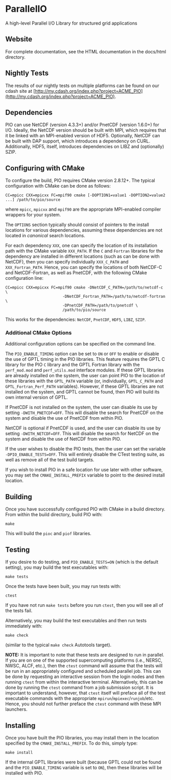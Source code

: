 # ParallelIO

A high-level Parallel I/O Library for structured grid applications

## Website

For complete documentation, see the HTML documentation in the docs/html directory.

## Nightly Tests

The results of our nightly tests on multiple platforms can be found on our
cdash site at [http://my.cdash.org/index.php?project=ACME_PIO](http://my.cdash.org/index.php?project=ACME_PIO).

## Dependencies

PIO can use NetCDF (version 4.3.3+) and/or PnetCDF (version 1.6.0+) for I/O.
Ideally, the NetCDF version should be built with MPI, which requires that it
be linked with an MPI-enabled version of HDF5.  Optionally, NetCDF can be 
built with DAP support, which introduces a dependency on CURL.  Additionally,
HDF5, itself, introduces dependencies on LIBZ and (optionally) SZIP.

## Configuring with CMake

To configure the build, PIO requires CMake version 2.8.12+.  The typical
configuration with CMake can be done as follows:

```
CC=mpicc CXX=mpicxx FC=mpif90 cmake [-DOPTION1=value1 -DOPTION2=value2 ...] /path/to/pio/source
```

where `mpicc`, `mpicxx` and `mpif90` are the appropriate MPI-enabled compiler wrappers for your system.

The `OPTIONS` section typically should consist of pointers to the install
locations for various dependencies, assuming these dependencies are not 
located in *canonical* search locations.  

For each dependency `XXX`, one can specify the location of its 
installation path with the CMake variable `XXX_PATH`.  If the `C` and
`Fortran` libraries for the dependency are installed in different locations
(such as can be done with NetCDF), then you can specify individually
`XXX_C_PATH` and `XXX_Fortran_PATH`.  Hence, you can specify the locations
of both NetCDF-C and NetCDF-Fortran, as well as PnetCDF, with the following
CMake configuration line:

```
CC=mpicc CXX=mpicxx FC=mpif90 cmake -DNetCDF_C_PATH=/path/to/netcdf-c \
                         -DNetCDF_Fortran_PATH=/path/to/netcdf-fortran \
                         -DPnetCDF_PATH=/path/to/pnetcdf \
                         /path/to/pio/source
```

This works for the dependencies: `NetCDF`, `PnetCDF`, `HDF5`, `LIBZ`, `SZIP`.

### Additional CMake Options

Additional configuration options can be specified on the command line.

The `PIO_ENABLE_TIMING` option can be set to `ON` or `OFF` to enable or
disable the use of GPTL timing in the PIO libraries.  This feature requires
the GPTL C library for the PIO `C` library and the GPTL Fortran library with
the `perf_mod.mod` and `perf_utils.mod` interface modules.  If these GPTL
libraries are already installed on the system, the user can point PIO to the
location of these libraries with the `GPTL_PATH` variable (or, individually,
`GPTL_C_PATH` and `GPTL_Fortran_Perf_PATH` variables).  However, if these
GPTL libraries are not installed on the system, and GPTL cannot be found,
then PIO will build its own internal version of GPTL.  

If PnetCDF is not installed on the system, the user can disable its use by
setting `-DWITH_PNETCDF=OFF`.  This will disable the search for PnetCDF on the
system and disable the use of PnetCDF from within PIO.

NetCDF is optional if PnetCDF is used, and the user can disable its use by
setting `-DWITH_NETCDF=OFF`.  This will disable the search for NetCDF on the
system and disable the use of NetCDF from within PIO.

If the user wishes to disable the PIO tests, then the user can set the
variable `-DPIO_ENABLE_TESTS=OFF`.  This will entirely disable the CTest 
testing suite, as well as remove all of the test build targets.

If you wish to install PIO in a safe location for use later with other
software, you may set the `CMAKE_INSTALL_PREFIX` variable to point to the
desired install location.

## Building

Once you have successfully configured PIO with CMake in a build directory.
From within the build directory, build PIO with:

```
make
```

This will build the `pioc` and `piof` libraries.

## Testing

If you desire to do testing, and `PIO_ENABLE_TESTS=ON` (which is the default
setting), you may build the test executables with:

```
make tests
```

Once the tests have been built, you may run tests with:

```
ctest
```

If you have not run `make tests` before you run `ctest`, then you will see
all of the tests fail.

Alternatively, you may build the test executables and then run tests 
immediately with:

```
make check
```

(similar to the typical `make check` Autotools target).

**NOTE:** It is important to note that these tests are designed to run in parallel.
If you are on one of the supported supercomputing platforms (i.e., NERSC, NWSC, ALCF, 
etc.), then the `ctest` command will assume that the tests will be run in an appropriately
configured and scheduled parallel job.  This can be done by requesting an interactive
session from the login nodes and then running `ctest` from within the interactive
terminal.  Alternatively, this can be done by running the `ctest` command from a
job submission script.  It is important to understand, however, that `ctest` itself
will preface all of the test executable commands with the appropriate `mpirun`/`mpiexec`/`runjob`/etc.
Hence, you should not further preface the `ctest` command with these MPI launchers.

## Installing

Once you have built the PIO libraries, you may install them in the location
specified by the `CMAKE_INSTALL_PREFIX`.  To do this, simply type:

```
make install
```

If the internal GPTL libraries were built (because GPTL could not be found
and the `PIO_ENABLE_TIMING` variable is set to `ON`), then these libraries
will be installed with PIO.
